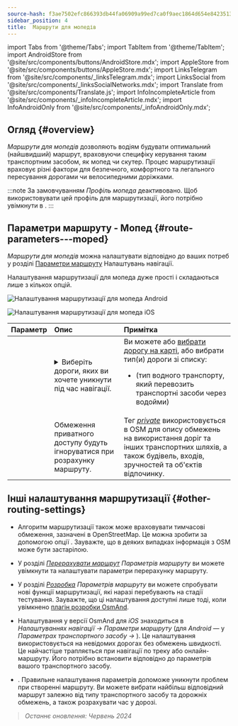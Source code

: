 ```yaml
---
source-hash: f3ae7502efc866393db44fa06909a99ed7ca0f9aec1864d654e84235132cb2f5
sidebar_position: 4
title:  Маршрути для мопедів
---
```

import Tabs from '@theme/Tabs';
import TabItem from '@theme/TabItem';
import AndroidStore from '@site/src/components/buttons/AndroidStore.mdx';
import AppleStore from '@site/src/components/buttons/AppleStore.mdx';
import LinksTelegram from '@site/src/components/_linksTelegram.mdx';
import LinksSocial from '@site/src/components/_linksSocialNetworks.mdx';
import Translate from '@site/src/components/Translate.js';
import InfoIncompleteArticle from '@site/src/components/_infoIncompleteArticle.mdx';
import InfoAndroidOnly from '@site/src/components/_infoAndroidOnly.mdx';



## Огляд {#overview}

*Маршрути для мопедів* дозволяють водіям будувати оптимальний (найшвидший) маршрут, враховуючи специфіку керування таким транспортним засобом, як мопед чи скутер. Процес маршрутизації враховує різні фактори для безпечного, комфортного та легального пересування дорогами чи велосипедними доріжками.

:::note
За замовчуванням *Профіль мопеда* деактивовано. Щоб використовувати цей профіль для маршрутизації, його потрібно увімкнути в *<Translate android="true" ids="shared_string_menu,shared_string_settings,application_profiles"/>*.
:::


## Параметри маршруту - Мопед {#route-parameters---moped}

*Маршрути для мопедів* можна налаштувати відповідно до ваших потреб у розділі [Параметри маршруту](../guidance/navigation-settings.md#route-parameters) Налаштувань навігації.

Налаштування маршрутизації для мопеда дуже прості і складаються лише з кількох опцій.

<Tabs groupId="operating-systems" queryString="operating-systems">

<TabItem value="android" label="Android">

![Налаштування маршрутизації для мопеда Android](@site/static/img/navigation/routing/moped_routing_andr.png)

</TabItem>

<TabItem value="ios" label="iOS">

![Налаштування маршрутизації для мопеда iOS](@site/static/img/navigation/routing/moped_routing_ios.png)

</TabItem>

</Tabs>

| Параметр | Опис | Примітка |
|:------------|:---------------|:---------------|
| *<Translate android="true" ids="impassable_road"/>* |  <details><summary> Виберіть дороги, яких ви хочете уникнути під час навігації.  </summary>![Уникнути доріг Android](@site/static/img/navigation/routing/avoid_moped_android.png) </details>  | Ви можете або [вибрати дорогу на карті](../../map/map-context-menu/#avoid-road), або вибрати тип(и) дороги зі списку:  <ul><li>[<Translate android="true" ids="routing_attr_avoid_ferries_name"/>](https://wiki.openstreetmap.org/wiki/Ferries) (тип водного транспорту, який перевозить транспортні засоби через водойми)</li></ul>|
| *<Translate android="true" ids="routing_attr_allow_private_name"/>* |  Обмеження приватного доступу будуть ігноруватися при розрахунку маршруту.  | Тег *[private](https://wiki.openstreetmap.org/wiki/Key:access)* використовується в OSM для опису обмежень на використання доріг та інших транспортних шляхів, а також будівель, входів, зручностей та об'єктів відпочинку.   |


## Інші налаштування маршрутизації {#other-routing-settings}

- Алгоритм маршрутизації також може враховувати тимчасові обмеження, зазначені в OpenStreetMap. Це можна зробити за допомогою опції *[<Translate android="true" ids="temporary_conditional_routing"/>](../routing/osmand-routing.md#consider-temporary-limitations)*. Зауважте, що в деяких випадках інформація з OSM може бути застарілою.

- У розділі [*Перерахувати маршрут*](../../navigation/guidance/navigation-settings.md#recalculate-route) *Параметрів маршруту* ви можете увімкнути та налаштувати параметри перерахунку маршруту.

- У розділі [*Розробка*](../guidance/navigation-settings.md#development-settings) *Параметрів маршруту* ви можете спробувати нові функції маршрутизації, які наразі перебувають на стадії тестування. Зауважте, що ці налаштування доступні лише тоді, коли увімкнено [плагін розробки OsmAnd](../../plugins/development.md).

- Налаштування *[<Translate ios="true" ids="road_speeds"/>](../guidance/navigation-settings.md#road-speeds)* у версії OsmAnd для *iOS* знаходиться в *Налаштуваннях навігації → Параметри маршруту* (для *Android* — у *Параметрах транспортного засобу → [<Translate android="true" ids="default_speed_setting_title"/>](../guidance/navigation-settings.md#default-speed--road-speeds)*). Це налаштування використовується на невідомих дорогах без обмежень швидкості. Це найчастіше трапляється при навігації по треку або онлайн-маршруту. Його потрібно встановити відповідно до параметрів вашого транспортного засобу.

- *[<Translate ios="true" ids="vehicle_parameters"/>](../guidance/navigation-settings.md#vehicle-parameters)*. Правильне налаштування параметрів допоможе уникнути проблем при створенні маршруту. Ви можете вибрати найбільш відповідний маршрут залежно від типу транспортного засобу та дорожніх обмежень, а також розрахувати час у дорозі.

> *Останнє оновлення: Червень 2024*